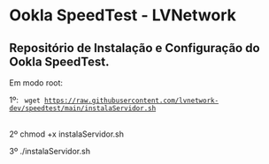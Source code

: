 # Ookla SpeedTest - LVNetwork

## Repositório de Instalação e Configuração do Ookla SpeedTest.

Em modo root:

1º: <code> wget https://raw.githubusercontent.com/lvnetwork-dev/speedtest/main/instalaServidor.sh </code> <br>

2º chmod +x instalaServidor.sh <br>

3º ./instalaServidor.sh